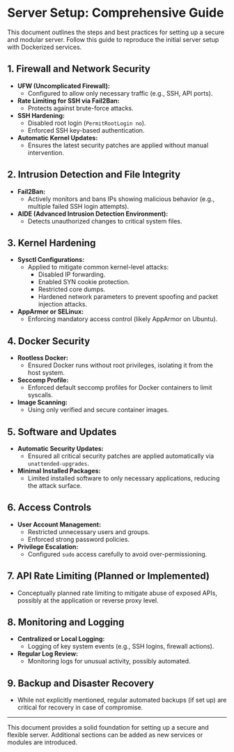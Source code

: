 # Server Setup: Comprehensive Guide

This document outlines the steps and best practices for setting up a secure and modular server. Follow this guide to reproduce the initial server setup with Dockerized services.

## 1. Firewall and Network Security
- **UFW (Uncomplicated Firewall):**
   - Configured to allow only necessary traffic (e.g., SSH, API ports).
- **Rate Limiting for SSH via Fail2Ban:**
   - Protects against brute-force attacks.
- **SSH Hardening:**
   - Disabled root login (`PermitRootLogin no`).
   - Enforced SSH key-based authentication.
- **Automatic Kernel Updates:**
   - Ensures the latest security patches are applied without manual intervention.

## 2. Intrusion Detection and File Integrity
- **Fail2Ban:**
   - Actively monitors and bans IPs showing malicious behavior (e.g., multiple failed SSH login attempts).
- **AIDE (Advanced Intrusion Detection Environment):**
   - Detects unauthorized changes to critical system files.

## 3. Kernel Hardening
- **Sysctl Configurations:**
   - Applied to mitigate common kernel-level attacks:
      - Disabled IP forwarding.
      - Enabled SYN cookie protection.
      - Restricted core dumps.
      - Hardened network parameters to prevent spoofing and packet injection attacks.
- **AppArmor or SELinux:**
   - Enforcing mandatory access control (likely AppArmor on Ubuntu).

## 4. Docker Security
- **Rootless Docker:**
   - Ensured Docker runs without root privileges, isolating it from the host system.
- **Seccomp Profile:**
   - Enforced default seccomp profiles for Docker containers to limit syscalls.
- **Image Scanning:**
   - Using only verified and secure container images.

## 5. Software and Updates
- **Automatic Security Updates:**
   - Ensured all critical security patches are applied automatically via `unattended-upgrades`.
- **Minimal Installed Packages:**
   - Limited installed software to only necessary applications, reducing the attack surface.

## 6. Access Controls
- **User Account Management:**
   - Restricted unnecessary users and groups.
   - Enforced strong password policies.
- **Privilege Escalation:**
   - Configured `sudo` access carefully to avoid over-permissioning.

## 7. API Rate Limiting (Planned or Implemented)
- Conceptually planned rate limiting to mitigate abuse of exposed APIs, possibly at the application or reverse proxy level.

## 8. Monitoring and Logging
- **Centralized or Local Logging:**
   - Logging of key system events (e.g., SSH logins, firewall actions).
- **Regular Log Review:**
   - Monitoring logs for unusual activity, possibly automated.

## 9. Backup and Disaster Recovery
- While not explicitly mentioned, regular automated backups (if set up) are critical for recovery in case of compromise.

---

This document provides a solid foundation for setting up a secure and flexible server. Additional sections can be added as new services or modules are introduced.

